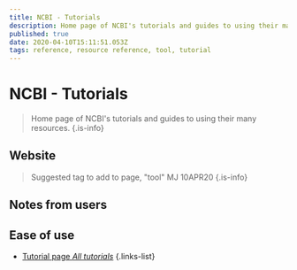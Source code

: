 ```yaml
---
title: NCBI - Tutorials
description: Home page of NCBI's tutorials and guides to using their many resources.
published: true
date: 2020-04-10T15:11:51.053Z
tags: reference, resource reference, tool, tutorial
---
```


# NCBI - Tutorials

> Home page of NCBI's tutorials and guides to using their many resources.
{.is-info}

## Website

> Suggested tag to add to page, "tool" MJ 10APR20
{.is-info}

## Notes from users 



## Ease of use 

- [Tutorial page *All tutorials*](https://www.ncbi.nlm.nih.gov/guide/training-tutorials/)
{.links-list}
